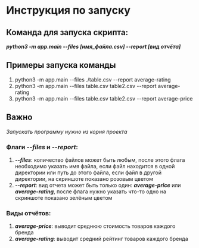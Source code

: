 # Инструкция по запуску

## Команда для запуска скрипта: 
___python3 -m app.main --files [имя_файла.csv] --report [вид отчёта]___

## Примеры запуска команды
1. python3 -m app.main --files ./table.csv  --report average-rating
2. python3 -m app.main --files table.csv table2.csv  --report average-rating
3. python3 -m app.main --files table.csv table2.csv  --report average-price


## Важно
_Запускать программу нужно из корня проекта_

### Флаги _--files_ и _--report_:

1. ___--files___: количество файлов может быть любым, после этого флага необходимо указать имя файла, 
если файл находится в одной директории или путь до этого файла, если файл в другой директории, 
на скриншоте показано розовым цветом
2. ___--report___: вид отчета может быть только один: ___average-price___ или ___average-rating___, 
после флага нужно указать что-то одно на скриншоте показано зелёным цветом

### Виды отчётов:
1. ___average-price___: выводит среднюю стоимость товаров каждого бренда
2. ___average-rating___: выводит средний рейтинг товаров каждого бренда

